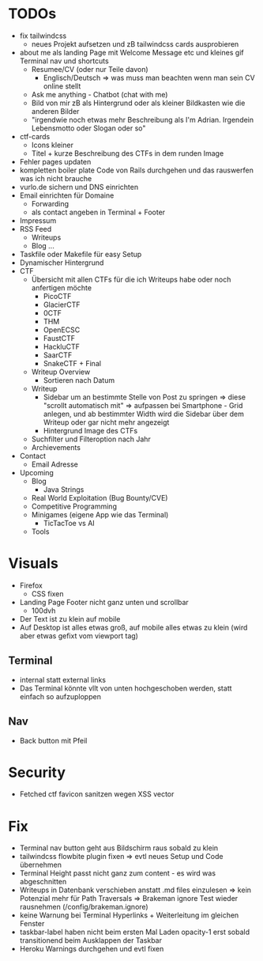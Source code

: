 # TODOs
- fix tailwindcss
    - neues Projekt aufsetzen und zB tailwindcss cards ausprobieren
- about me als landing Page mit Welcome Message etc und kleines gif Terminal nav und shortcuts
    - Resumee/CV (oder nur Teile davon)
        - Englisch/Deutsch
        => was muss man beachten wenn man sein CV online stellt
    - Ask me anything - Chatbot (chat with me)
    - Bild von mir zB als Hintergrund oder als kleiner Bildkasten wie die anderen Bilder
    - "irgendwie noch etwas mehr Beschreibung als I'm Adrian. Irgendein Lebensmotto oder Slogan oder so"
- ctf-cards
    - Icons kleiner
    - Titel + kurze Beschreibung des CTFs in dem runden Image
- Fehler pages updaten
- kompletten boiler plate Code von Rails durchgehen und das rauswerfen was ich nicht brauche
- vurlo.de sichern und DNS einrichten
- Email einrichten für Domaine
    - Forwarding
    - als contact angeben in Terminal + Footer
- Impressum
- RSS Feed
    - Writeups
    - Blog
    ...
- Taskfile oder Makefile für easy Setup
- Dynamischer Hintergrund
- CTF
    - Übersicht mit allen CTFs für die ich Writeups habe oder noch anfertigen möchte
        - PicoCTF
        - GlacierCTF
        - 0CTF
        - THM
        - OpenECSC
        - FaustCTF
        - HackluCTF
        - SaarCTF
        - SnakeCTF + Final
    - Writeup Overview
        - Sortieren nach Datum
    - Writeup
        - Sidebar um an bestimmte Stelle von Post zu springen
            => diese "scrollt automatisch mit"
            => aufpassen bei Smartphone
                - Grid anlegen, und ab bestimmter Width wird die Sidebar über dem Writeup oder gar nicht mehr angezeigt
        - Hintergrund Image des CTFs
    - Suchfilter und Filteroption nach Jahr
    - Archievements
- Contact
    - Email Adresse
- Upcoming
    - Blog
        - Java Strings
    - Real World Exploitation (Bug Bounty/CVE)
    - Competitive Programming
    - Minigames (eigene App wie das Terminal)
        - TicTacToe vs AI
    - Tools

# Visuals
- Firefox
    - CSS fixen
- Landing Page Footer nicht ganz unten und scrollbar
    - 100dvh
- Der Text ist zu klein auf mobile
- Auf Desktop ist alles etwas groß, auf mobile alles etwas zu klein (wird aber etwas gefixt vom viewport tag)
## Terminal
- internal statt external links
- Das Terminal könnte vllt von unten hochgeschoben werden, statt einfach so aufzuploppen
## Nav
- Back button mit Pfeil

# Security
- Fetched ctf favicon sanitzen wegen XSS vector

# Fix
- Terminal nav button geht aus Bildschirm raus sobald zu klein
- tailwindcss flowbite plugin fixen
    => evtl neues Setup und Code übernehmen
- Terminal Height passt nicht ganz zum content - es wird was abgeschnitten
- Writeups in Datenbank verschieben anstatt .md files einzulesen
    => kein Potenzial mehr für Path Traversals
    => Brakeman ignore Test wieder rausnehmen (/config/brakeman.ignore)
- keine Warnung bei Terminal Hyperlinks + Weiterleitung im gleichen Fenster
- taskbar-label haben nicht beim ersten Mal Laden opacity-1 erst sobald transitionend beim Ausklappen der Taskbar
- Heroku Warnings durchgehen und evtl fixen
